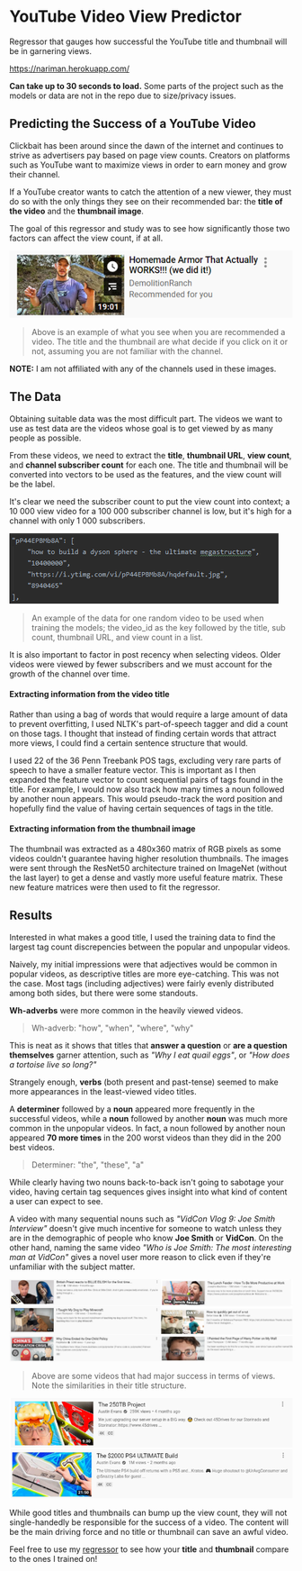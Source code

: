 # YouTube Video View Predictor

Regressor that gauges how successful the YouTube title and thumbnail will be in garnering views.

https://nariman.herokuapp.com/

**Can take up to 30 seconds to load.**
Some parts of the project such as the models or data are not in the repo due to size/privacy issues.

##  Predicting the Success of a YouTube Video

Clickbait has been around since the dawn of the internet and continues to strive as advertisers pay based on page view counts. Creators on platforms such as YouTube want to maximize views in order to earn money and grow their channel. 

If a YouTube creator wants to catch the attention of a new viewer, they must do so with the only things they see on their recommended bar: the **title of the video** and the **thumbnail image**. 

The goal of this regressor and study was to see how significantly those two factors can affect the view count, if at all.

![alt text](https://github.com/nalimuradov/Video-View-Predictor/blob/master/images/img1.png "Sample recommended video")

>Above is an example of what you see when you are recommended a video. The title and the thumbnail are what decide if you click on it or not, assuming you are not familiar with the channel.

**NOTE:** I am not affiliated with any of the channels used in these images.



## The Data

Obtaining suitable data was the most difficult part. The videos we want to use as test data are the videos whose goal is to get viewed by as many people as possible.

From these videos, we need to extract the **title**, **thumbnail URL**, **view count**, and **channel subscriber count** for each one.
The title and thumbnail will be converted into vectors to be used as the features, and the view count will be the label. 

It's clear we need the subscriber count to put the view count into context; a 10 000 view video for a 100 000 subscriber channel is low, but it's high for a channel with only 1 000 subscribers. 

![alt text](https://github.com/nalimuradov/Video-View-Predictor/blob/master/images/img5.png "Sample data for a video")

>An example of the data for one random video to be used when training the models; the video_id as the key followed by the title, sub count, thumbnail URL, and view count in a list.

It is also important to factor in post recency when selecting videos. Older videos were viewed by fewer subscribers and we must account for the growth of the channel over time.

#### Extracting information from the video title

Rather than using a bag of words that would require a large amount of data to prevent overfitting, I used NLTK's part-of-speech tagger and did a count on those tags. I thought that instead of finding certain words that attract more views, I could find a certain sentence structure that would.

I used 22 of the 36 Penn Treebank POS tags, excluding very rare parts of speech to have a smaller feature vector. This is important as I then expanded the feature vector to count sequential pairs of tags found in the title. For example, I would now also track how many times a noun followed by another noun appears. This would pseudo-track the word position and hopefully find the value of having certain sequences of tags in the title.

#### Extracting information from the thumbnail image

The thumbnail was extracted as a 480x360 matrix of RGB pixels as some videos couldn't guarantee having higher resolution thumbnails. The images were sent through the ResNet50 architecture trained on ImageNet (without the last layer) to get a dense and vastly more useful feature matrix. These new feature matrices were then used to fit the regressor.



## Results

Interested in what makes a good title, I used the training data to find the largest tag count discrepencies between the popular and unpopular videos. 

Naively, my initial impressions were that adjectives would be common in popular videos, as descriptive titles are more eye-catching.
This was not the case. Most tags (including adjectives) were fairly evenly distributed among both sides, but there were some standouts.

**Wh-adverbs** were more common in the heavily viewed videos. 
> Wh-adverb: "how", "when", "where", "why"

This is neat as it shows that titles that **answer a question** or **are a question themselves** garner attention, such as *"Why I eat quail eggs"*, or *"How does a tortoise live so long?"*

Strangely enough, **verbs** (both present and past-tense) seemed to make more appearances in the least-viewed video titles.

A **determiner** followed by a **noun** appeared more frequently in the successful videos, while a **noun** followed by another **noun** was much more common in the unpopular videos. In fact, a noun followed by another noun appeared **70 more times** in the 200 worst videos than they did in the 200 best videos.

> Determiner: "the", "these", "a"

While clearly having two nouns back-to-back isn't going to sabotage your video, having certain tag sequences gives insight into what kind of content a user can expect to see. 

A video with many sequential nouns such as *"VidCon Vlog 9: Joe Smith Interview"* doesn't give much incentive for someone to watch unless they are in the demographic of people who know **Joe Smith** or **VidCon**. On the other hand, naming the same video *"Who is Joe Smith: The most interesting man at VidCon"* gives a novel user more reason to click even if they're unfamiliar with the subject matter.

![alt text](https://github.com/nalimuradov/Video-View-Predictor/blob/master/images/img2.png "Successful videos")
> Above are some videos that had major success in terms of views. Note the similarities in their title structure.

![alt text](https://github.com/nalimuradov/Video-View-Predictor/blob/master/images/img3.png "More successful video")
![alt text](https://github.com/nalimuradov/Video-View-Predictor/blob/master/images/img4.png "Less successful video")

While good titles and thumbnails can bump up the view count, they will not single-handedly be responsible for the success of a video. The content will be the main driving force and no title or thumbnail can save an awful video.

Feel free to use my [regressor](https://nariman.herokuapp.com/) to see how your **title** and **thumbnail** compare to the ones I trained on!


